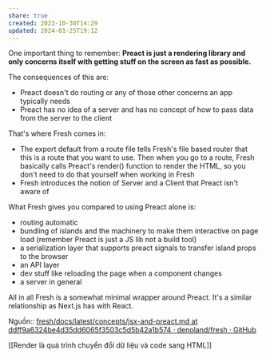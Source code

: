 ```yaml
---
share: true
created: 2023-10-30T14:29
updated: 2024-01-25T19:12
---
```

One important thing to remember: **Preact is just a rendering library and only concerns itself with getting stuff on the screen as fast as possible.**

The consequences of this are:

- Preact doesn't do routing or any of those other concerns an app typically needs
- Preact has no idea of a server and has no concept of how to pass data from the server to the client

That's where Fresh comes in:

- The export default from a route file tells Fresh's file based router that this is a route that you want to use. Then when you go to a route, Fresh basically calls Preact's render() function to render the HTML, so you don't need to do that yourself when working in Fresh
- Fresh introduces the notion of Server and a Client that Preact isn't aware of

What Fresh gives you compared to using Preact alone is:

- routing automatic
- bundling of islands and the machinery to make them interactive on page load (remember Preact is just a JS lib not a build tool)
- a serialization layer that supports preact signals to transfer island props to the browser
- an API layer
- dev stuff like reloading the page when a component changes
- a server in general

All in all Fresh is a somewhat minimal wrapper around Preact. It's a similar relationship as Next.js has with React.

Nguồn:: [fresh/docs/latest/concepts/jsx-and-preact.md at ddff9a6324be4d35dd6065f3503c5d5b42a1b574 · denoland/fresh · GitHub](https://github.com/denoland/fresh/blob/ddff9a6324be4d35dd6065f3503c5d5b42a1b574/docs/latest/concepts/jsx-and-preact.md)

[[Render là quá trình chuyển đổi dữ liệu và code sang HTML]]